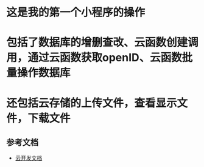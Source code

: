 # 这是我的第一个小程序的操作

# 包括了数据库的增删查改、云函数创建调用，通过云函数获取openID、云函数批量操作数据库 

#  还包括云存储的上传文件，查看显示文件，下载文件

## 参考文档

- [云开发文档](https://developers.weixin.qq.com/miniprogram/dev/wxcloud/basis/getting-started.html)

